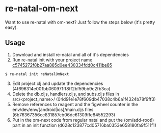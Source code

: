 # re-natal-om-next

Want to use re-natal with om-next?  Just follow the steps below (it's pretty easy).  

## Usage
1. Download and install re-natal and all of it's dependencies
2. Run re-natal init with your project name [c5745272f8b27aa885d0ee430334fdd0c411be85](diff)
```sh
$ re-natal init reNatalOmNext 
```
3. Edit project.clj and update the dependencies  (4f696314e001bb060971ff8ff2bf59bb9c2fb3ca)
4. Delete the db.cljs, handlers.cljs, and subs.cljs files in src/<project_name>/ (04d91e1e78f609db47038c4b6a1f4324b78f9ff3)
5. Remove references to reagent and the figwheel counter in the env/dev/env/[android|ios]/main.cljs files (6b76367356cc831857cb06dc61309ffe84552293) 
6. Put in the om-next code from regular natal and put the (om/add-root!) part in an init function (d628c123877cd05716ba0353e658180fa9f511f1)

